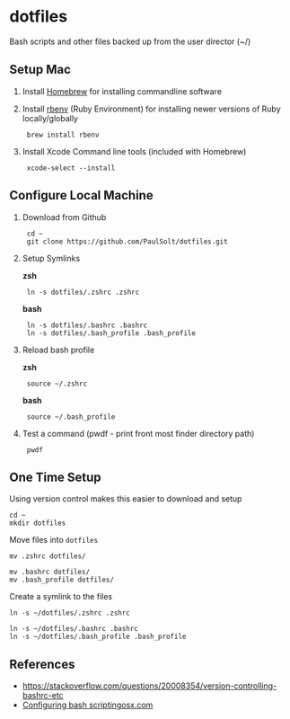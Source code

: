 # dotfiles
Bash scripts and other files backed up from the user director (~/)

## Setup Mac

1. Install [Homebrew](https://brew.sh) for installing commandline software

2. Install [rbenv](https://github.com/rbenv/rbenv) (Ruby Environment) for installing newer versions of Ruby locally/globally

		brew install rbenv

3. Install Xcode Command line tools (included with Homebrew)

		xcode-select --install


## Configure Local Machine

1. Download from Github

		cd ~
		git clone https://github.com/PaulSolt/dotfiles.git

2. Setup Symlinks

	**zsh**

		ln -s dotfiles/.zshrc .zshrc

	**bash**
	
		ln -s dotfiles/.bashrc .bashrc
		ln -s dotfiles/.bash_profile .bash_profile

3. Reload bash profile

	**zsh**

		source ~/.zshrc

	**bash**

		source ~/.bash_profile

4. Test a command (pwdf - print front most finder directory path)

		pwdf

## One Time Setup

Using version control makes this easier to download and setup

	cd ~
	mkdir dotfiles

Move files into `dotfiles`	


	mv .zshrc dotfiles/

	mv .bashrc dotfiles/
	mv .bash_profile dotfiles/

Create a symlink to the files

	ln -s ~/dotfiles/.zshrc .zshrc

	ln -s ~/dotfiles/.bashrc .bashrc
	ln -s ~/dotfiles/.bash_profile .bash_profile

## References

* <https://stackoverflow.com/questions/20008354/version-controlling-bashrc-etc>
* [Configuring bash scriptingosx.com](https://scriptingosx.com/2017/05/configuring-bash-with-aliases-and-functions/)
